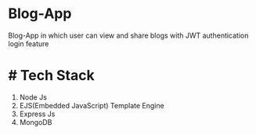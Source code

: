 # Blog-App
Blog-App in which user can view and share blogs with JWT authentication login feature

# # Tech Stack 
1. Node Js
2. EJS(Embedded JavaScript) Template Engine
2. Express Js
3. MongoDB
